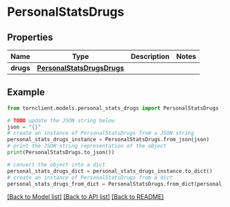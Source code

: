 # PersonalStatsDrugs


## Properties

Name | Type | Description | Notes
------------ | ------------- | ------------- | -------------
**drugs** | [**PersonalStatsDrugsDrugs**](PersonalStatsDrugsDrugs.md) |  | 

## Example

```python
from tornclient.models.personal_stats_drugs import PersonalStatsDrugs

# TODO update the JSON string below
json = "{}"
# create an instance of PersonalStatsDrugs from a JSON string
personal_stats_drugs_instance = PersonalStatsDrugs.from_json(json)
# print the JSON string representation of the object
print(PersonalStatsDrugs.to_json())

# convert the object into a dict
personal_stats_drugs_dict = personal_stats_drugs_instance.to_dict()
# create an instance of PersonalStatsDrugs from a dict
personal_stats_drugs_from_dict = PersonalStatsDrugs.from_dict(personal_stats_drugs_dict)
```
[[Back to Model list]](../README.md#documentation-for-models) [[Back to API list]](../README.md#documentation-for-api-endpoints) [[Back to README]](../README.md)


